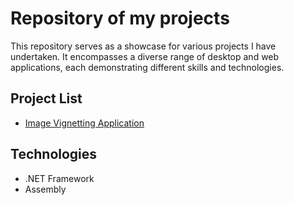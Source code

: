 # Repository of my projects
This repository serves as a showcase for various projects I have undertaken. It encompasses a diverse range of desktop and web applications, each demonstrating different skills and technologies.
## Project List
* [Image Vignetting Application](./Vignette_Generator)
## Technologies
* .NET Framework
* Assembly
